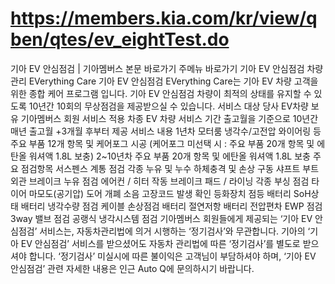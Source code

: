 # https://members.kia.com/kr/view/qben/qtes/ev_eightTest.do

기아 EV 안심점검 | 기아멤버스
본문 바로가기
주메뉴 바로가기
기아 EV 안심점검
차량관리
EVerything Care
기아 EV 안심점검
EVerything Care는 기아 EV 차량 고객을 위한 종합 케어 프로그램 입니다.
기아 EV 안심점검
차량이 최적의 상태를 유지할 수 있도록 10년간 10회의 무상점검을 제공받으실 수 있습니다.
서비스 대상
당사 EV차량 보유 기아멤버스 회원
서비스 적용 차종
EV 차량
서비스 기간
출고월을 기준으로 10년간 매년 출고월 +3개월 후부터  제공
서비스 내용
1년차
모터룸 냉각수/고전압 와이어링 등
주요 부품 12개 항목 및 케어포그 시공
(케어포그 미선택 시 : 주요 부품 20개
항목 및 에탄올 워셔액 1.8L 보충)
2~10년차
주요 부품 20개 항목 및 에탄올 워셔액 1.8L 보충
주요 점검항목
서스펜스 계통 점검
각종 누유 및 누수
하체충격 및 손상
구동 샤프트 부트 외관
브레이크 누유 점검
에어컨 / 히터 작동
브레이크 패드 / 라이닝
각종 부싱 점검
타이어 마모도(공기압)
도어 개폐 소음
고장코드 발생 확인
등화장치 점등
배터리 SoH상태
배터리 냉각수량 점검
케이블 손상점검
배터리 절연저항
배터리 전압편차
EWP 점검
3way 밸브 점검
공랭식 냉각시스템 점검
기아멤버스 회원들에게 제공되는 ‘기아 EV 안심점검’ 서비스는, 자동차관리법에 의거 시행하는 ‘정기검사’와 무관합니다.
기아의 ‘기아 EV 안심점검’ 서비스를 받으셨어도 자동차 관리법에 따른 ‘정기검사’를 별도로 받으셔야 합니다.
‘정기검사’ 미실시에 따른 불이익은 고객님이 부담하셔야 하며, ‘기아 EV 안심점검’ 관련 자세한 내용은 인근 Auto Q에
문의하시기 바랍니다.
